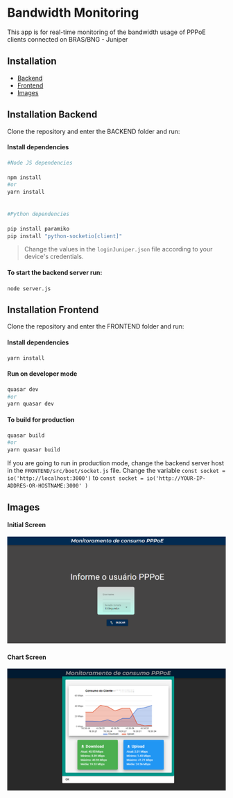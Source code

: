 # Bandwidth Monitoring

This app is for real-time monitoring of the bandwidth usage of PPPoE clients connected on BRAS/BNG - Juniper

## Installation

* [Backend](#Installation-backend)
* [Frontend](#Installation-frontend)
* [Images](#images)


## Installation Backend
Clone the repository and enter the BACKEND folder and run:

#### Install dependencies
```bash
#Node JS dependencies

npm install
#or
yarn install


#Python dependencies

pip install paramiko
pip install "python-socketio[client]"

```  
> Change the values in the ```loginJuniper.json``` file according to your device's credentials.

#### To start the backend server run:

```node server.js```



## Installation Frontend

Clone the repository and enter the FRONTEND folder and run:

#### Install dependencies
```bash
yarn install
```  

#### Run on developer mode
```bash
quasar dev
#or
yarn quasar dev
```  
#### To build for production

```bash
quasar build
#or
yarn quasar build
```  
If you are going to run in production mode, change the backend server host in the ```FRONTEND/src/boot/socket.js``` file.
Change the variable ```const socket = io('http://localhost:3000')``` to ```const socket = io('http://YOUR-IP-ADDRES-OR-HOSTNAME:3000' )```

## Images

#### Initial Screen
![Initial_Screen](images/initial.png?raw=true "Initial")

#### Chart Screen
![Chart_Screen](images/chart.png?raw=true "Chart")
